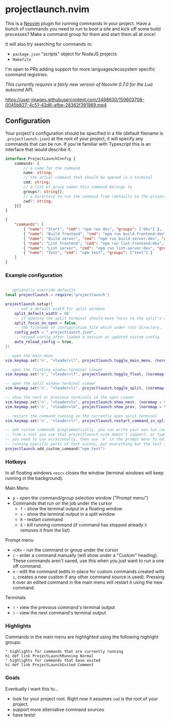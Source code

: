 # projectlaunch.nvim

This is a [Neovim](https://neovim.io/) plugin for running commands in your project. Have a bunch of commands you need to run to boot a site and kick off some build processes? Make a command group for them and start them all at once!

It will also try searching for commands in:

* `package.json` "scripts" object for NodeJS projects
* `Makefile`

I'm open to PRs adding support for more languages/ecosystem specific command registries.

_This currently requires a fairly new version of Neovim 0.7.0 for the Lua autocmd API._

https://user-images.githubusercontent.com/3468630/159603708-0045b827-4c51-42d6-afbe-28362f391989.mp4

## Configuration

Your project's configuration should be specified in a file (default filename is `.projectlaunch.json`) at the root of your project, it will specify any commands that can be run. If you're familiar with Typescript this is an interface that would describe it.

```Typescript
interface ProjectLaunchConfig {
    commands: {
        // a name for the command
        name: string;
        // the actual command that should be opened in a terminal
        cmd: string;
        // a list of group names this command belongs to
        groups?: string[];
        // a directory to run the command from (defaults to the project root)
        cwd?: string;
    }[]
}
```

```json
{
    "commands": [
        { "name": "Start", "cmd": "npm run dev", "groups": ["dev"] },
        { "name": "Build frontend", "cmd": "npm run build-frontend:dev", "groups": ["dev"] },
        { "name": "Build server", "cmd": "npm run build-server:dev", "groups": ["dev"] },
        { "name": "Lint frontend", "cmd": "npm run lint-frontend:dev", "groups": ["lint", "test"] },
        { "name": "Lint server", "cmd": "npm run lint-server:dev", "groups": ["lint", "test"] },
        { "name": "Test", "cmd": "npm test", "groups": ["test"] }
    ]
}
```

### Example configuration

```lua

-- optionally override defaults
local projectlaunch = require('projectlaunch')

projectlaunch.setup({
    -- set a default width for split windows
    split_default_width = 80 
    -- if opening the split terminal should move focus to the split's window
    split_focus_on_open = false,
    -- the filename of configuration file which under root directory.
    config_path = ".projectlaunch.json",
    -- reload config after loaded a session or updated custom config
    auto_reload_config = true,
})

-- open the main menu
vim.keymap.set('n', "<leader>ll", projectlaunch.toggle_main_menu, {noremap = true, expr = false, buffer = false})

-- open the floating window terminal viewer
vim.keymap.set('n', "<leader>lf", projectlaunch.toggle_float, {noremap = true, expr = false, buffer = false})

-- open the split window terminal viewer
vim.keymap.set('n', "<leader>ls", projectlaunch.toggle_split, {noremap = true, expr = false, buffer = false})

-- show the next or previous terminals in the open viewer
vim.keymap.set('n', "<leader>ln", projectlaunch.show_next, {noremap = true, expr = false, buffer = false})
vim.keymap.set('n', "<leader>lm", projectlaunch.show_prev, {noremap = true, expr = false, buffer = false})

-- restart the command running in the currently open split terminal
vim.keymap.set('n', "<leader>lr", projectlaunch.restart_command_in_split, {noremap = true, expr = false, buffer = false})

-- add custom commands programmatically. you can write your own lua code to add a list of commands
-- from a tool you use that projectlaunch.nvim doesn't support. or type part of a long command that
-- you need to use occasionally, then use 'e' in the prompt menu to edit and add the rest, like for
-- running specific parts of test suites, put everything but the test suite name in here then edit later
projectlaunch.add_custom_command("npm test")
```

### Hotkeys

In all floating windows `<esc>` closes the window (terminal windows will keep running in the background).

Main Menu

* `p` - open the command/group selection window ("Prompt menu")
* Commands that run on the job under the cursor
	* `f` - show the terminal output in a floating window
	* `s` - show the terminal output in a split window
	* `R` - restart command
	* `X` - kill running command (if command has stopped already `X` removes it from the list)

Prompt menu

* `<CR>` - run the command or group under the cursor
* `c` - enter a command manually (will show under a "Custom" heading). These commands aren't saved, use this when you just want to run a one off command.
* `e` - edit the command (edits in-place for custom commands created with `c`, creates a new custom if any other command source is used). Pressing `R` over an edited command in the main menu will restart it using the new command.

Terminals

* `(` - view the previous command's terminal output
* `)` - view the next command's terminal output

### Highlights

Commands in the main menu are highlighted using the following highlight groups:

```vim
" highlights for commands that are currently running
hi def link ProjectLaunchRunning Normal
" highlights for commands that have exited
hi def link ProjectLaunchExited Comment
```

### Goals

Eventually I want this to...
* look for your project root. Right now it assumes `cwd` is the root of your project.
* support more alternative command sources
* have tests!
